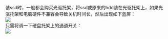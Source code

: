 装ssd时，一般都会购买光驱托架，将ssd或原来的hdd装在光驱托架上，如果光驱托架和电脑硬件不兼容会导致关机时间长，然后出现如下蓝屏：  
![](http://img.blog.csdn.net/20160724222633146)  
只需将调一下硬盘托架上的通道开关：  
![](http://img.blog.csdn.net/20160901195014283)

